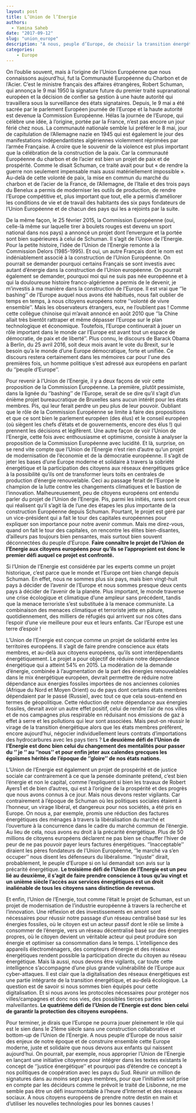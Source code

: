 ```yaml
---
layout: post
title: L’Union de l’Energie 
authors: 
  - Yamina Saheb
date: "2017-09-12"
slug: "union_europe"
description: "A nous, peuple d’Europe, de choisir la transition énergétique que nous souhaitons."
categories:
    - Europe
---
```


On l’oublie souvent, mais à l’origine de l’Union Européenne que nous connaissons aujourd’hui, fut la Communauté Européenne du Charbon et de l’Acier. C’est le ministre français des affaires étrangères, Robert Schuman, qui annonça le 9 mai 1950 la signature future du premier traité supranational européen et la décision de confier sa gestion à une haute autorité qui travaillera sous la surveillance des états signataires.
Depuis, le 9 mai a été sacrée par le parlement Européen journée de l’Europe et la haute autorité est devenue la Commission Européenne. Hélas la journée de l’Europe, qui célèbre une idée, à l’origine, portée par la France, n’est pas encore un jour férié chez nous. La communauté nationale semble lui préférer le 8 mai, jour de capitulation de l’Allemagne nazie en 1945 qui est également le jour des manifestations indépendantistes algériennes violemment réprimées par l’armée Française. A croire que le souvenir de la violence est plus important que la célébration de la construction de la paix. Car la communauté Européenne du charbon et de l’acier est bien un projet de paix et de prospérité. Comme le disait Schuman, ce traité avait pour but « de rendre la guerre non seulement impensable mais aussi matériellement impossible ». Au-delà de cette volonté de paix, la mise en commun du marché du charbon et de l’acier de la France, de l’Allemagne, de l’Italie et des trois pays du Benelux a permis de moderniser les outils de production, de rendre l’Europe compétitive et, plus important que tout, elle a permis d’améliorer les conditions de vie et de travail des habitants des six pays fondateurs de l’Union Européenne et de chacun des pays qui les a rejoints par la suite. 

De la même façon, le 25 février 2015, la Commission Européenne (oui, celle-là même sur laquelle tirer à boulets rouges est devenu un sport national dans nos pays) a annoncé un projet dont l’envergure et la portée sont bien supérieures à celui de Schuman. Il s’agit de l’Union de l’Energie. Pour la petite histoire, l’idée de l’Union de l’Energie remonte à la Commission Delors (1985-1995). Et oui, un autre Français dont le nom est indéniablement associé à la construction de l’Union Européenne. On pourrait se demander pourquoi certains Français se sont investis avec autant d’énergie dans la construction de l’Union européenne. On pourrait également se demander, pourquoi moi qui ne suis pas née européenne et à qui la douloureuse histoire franco-algérienne a permis de le devenir, je m’investis à ma manière dans la construction de l’Europe. Il est vrai que ‘’le bashing’’ de l’Europe auquel nous avons été habitués, nous fait oublier de temps en temps, à nous citoyens européens notre ‘’volonté de vivre ensemble’’.  Mais les observateurs étrangers, eux, ne l’oublient pas ! Comme cette collègue chinoise qui m’avait annoncé en août 2010 que ‘’la Chine allait très bientôt rattraper et même dépasser l’Europe sur le plan technologique et économique. Toutefois, l’Europe continuerait à jouer un rôle important dans le monde car l’Europe est avant tout un espace de démocratie, de paix et de liberté’’. Plus connu, le discours de Barack Obama à Berlin, du 25 avril 2016, soit deux mois avant le vote du Brexit, sur le besoin qu’a le monde d’une Europe démocratique, forte et unifiée. Ce discours restera certainement dans les mémoires car pour l'une des premières fois, un homme politique s’est adressé aux européens en parlant du ‘’peuple d’Europe’’. 

Pour revenir à l’Union de l’Energie, il y a deux façons de voir cette proposition de la Commission Européenne. La première, plutôt pessimiste, dans la lignée du ‘’bashing’’ de l’Europe, serait de se dire qu’il s’agit d’un énième projet bureaucratique de Bruxelles sans aucun intérêt pour les états membres. Pis, qui leur ferait perdre un peu plus de leur pouvoir. Oubliant que le rôle de la Commission Européenne se limite à faire des propositions et que ce sont bien le parlement européen (des élus) et le conseil européen (où siègent les chefs d’états et de gouvernements, encore des élus !) qui prennent les décisions et légifèrent. Une autre façon de voir l’Union de l’Energie, cette fois avec enthousiasme et optimisme, consiste à analyser la proposition de la Commission Européenne avec lucidité. Et là, surprise, on se rend vite compte que l’Union de l’Energie n’est rien d’autre qu’un projet de modernisation de l’économie et de la démocratie européenne. Il s’agit de jeter les bases d’une Europe moderne et solidaire à travers la sobriété énergétique et la participation des citoyens aux réseaux énergétiques grâce à la possibilité qu’ils ont de transformer leurs toits en centrales de production d’énergie renouvelable. Ceci au passage ferait de l’Europe le champion de la lutte contre les changements climatiques et le bastion de l’innovation. 
Malheureusement, peu de citoyens européens ont entendu parler du projet de l’Union de l’Energie. Pis, parmi les initiés, rares sont ceux qui réalisent qu’il s’agit là de l’une des étapes les plus importante de la construction Européenne depuis Schuman. Pourtant, le projet est géré par un vice-président qui a fait le tour des capitales européennes pour expliquer son importance pour notre avenir commun. Mais me direz-vous, quand on fait le tour des capitales, on rencontre les élites bien-disantes, d’ailleurs pas toujours bien pensantes, mais surtout bien souvent déconnectées du peuple d’Europe. **Faire connaître le projet de l’Union de l’Energie aux citoyens européens pour qu’ils se l’approprient est donc le premier défi auquel ce projet est confronté.**

Si l’Union de l’Energie est considérée par les experts comme un projet historique, c’est parce que le monde et l’Europe ont bien changé depuis Schuman. En effet, nous ne sommes plus six pays, mais bien vingt-huit pays à décider de l’avenir de l’Europe et nous sommes presque deux cents pays à décider de l’avenir de la planète. Plus important, le monde traverse une crise écologique et climatique d’une ampleur sans précédent, tandis que la menace terroriste s’est substituée à la menace communiste. La combinaison des menaces climatique et terroriste jette en pâture, quotidiennement, des milliers de réfugiés qui arrivent sur nos côtes dans l’espoir d’une vie meilleure pour eux et leurs enfants. Car l’Europe est une terre d’espoir !

L’Union de l’Energie est conçue comme un projet de solidarité entre les territoires européens. Il s’agit de faire prendre conscience aux états membres, et au-delà aux citoyens européens, qu’ils sont interdépendants énergétiquement. Le projet a pour objectif de réduire notre dépendance énergétique qui a atteint 54% en 2015. La modération de la demande d’énergie, combinée à l’augmentation de la part des énergies renouvelables dans le mix énergétique européen, devrait permettre de réduire notre dépendance aux énergies fossiles importées de nos anciennes colonies (Afrique du Nord et Moyen Orient) ou de pays dont certains états membres dépendaient par le passé (Russie), avec tout ce que cela sous-entend en termes de géopolitique. Cette réduction de notre dépendance aux énergies fossiles, devrait avoir un autre effet positif, celui de rendre l’air de nos villes et de nos campagnes plus respirable en réduisant nos émissions de gaz à effet à serre et les pollutions qui leur sont associées. Mais peut-on réussir le virage de la transition énergétique alors que les états membres préfèrent, encore aujourd’hui, négocier individuellement leurs contrats d’importations des hydrocarbures avec les pays tiers ? **Le deuxième défi de l’Union de l’Energie est donc bien celui du changement des mentalités pour passer du ‘’ je ‘’ au ‘’nous’’ et pour enfin jeter aux calendes grecques les égoïsmes hérités de l’époque de ‘’gloire’’ de nos états nations.**

L’Union de l’Energie est également un projet de prospérité et de justice sociale car contrairement à ce que la pensée dominante prétend, c’est bien l’énergie et non le capital, comme l’expliquent si bien les travaux de Robert Ayers1 et de bien d’autres, qui est à l’origine de la prospérité et des progrès que nous avons connus à ce jour. Mais nous devons rester vigilants. Car contrairement à l’époque de Schuman où les politiques sociales étaient à l’honneur, un virage libéral, et dangereux pour nos sociétés, a été pris en Europe. On nous a, par exemple, promis une réduction des factures énergétiques des ménages à travers la libéralisation du marché et l’ouverture à la concurrence dans le cadre du marché commun de l’énergie. Au lieu de cela, nous avons eu droit à la précarité énergétique. Plus de 50 millions de citoyens européens déclarent ne pas bien se chauffer l’hiver de peur de ne pas pouvoir payer leurs factures énergétiques. ‘’Inacceptable’’ diraient les pères fondateurs de l’Union Européenne, ‘’le marché va s’en occuper’’ nous disent les défenseurs du libéralisme. ‘’Injuste’’ dirait, probablement, le peuple d’Europe si on lui demandait son avis sur la précarité énergétique. **Le troisième défi de l’Union de l’Energie est un peu lié au deuxième, il s’agit de faire prendre conscience à tous qu’au vingt et un unième siècle l’accès aux services énergétiques est un droit inaliénable de tous les citoyens sans distinction de revenus.**

Et enfin, l’Union de l’Energie, tout comme l’était le projet de Schuman, est un projet de modernisation de l’industrie européenne à travers la recherche et l’innovation. Une réflexion et des investissements en amont sont nécessaires pour réussir notre passage d’un réseau centralisé basé sur les énergies fossiles, où le citoyen est un acteur passif dont le rôle se limite à consommer de l’énergie, vers un réseau décentralisé basé sur des énergies propres, où le citoyen devient un véritable acteur qui peut produire son énergie et optimiser sa consommation dans le temps. L’intelligence des appareils électroménagers, des compteurs d’énergie et des réseaux énergétiques rendent possible la participation directe du citoyen au réseau énergétique. Mais là aussi, nous devons être vigilants, car toute cette intelligence s’accompagne d’une plus grande vulnérabilité de l’Europe aux cyber-attaques. Il est clair que la digitalisation des réseaux énergétiques est une partie intégrante de la transition énergétique, et au-delà écologique. La question est de savoir si nous sommes bien équipés pour cette digitalisation. Et si nous avons les protocoles nécessaires pour protéger nos villes/campagnes et donc nos vies, des possibles tierces parties malveillantes. **Le quatrième défi de l’Union de l’Energie est donc bien celui de garantir la protection des citoyens européens.**

Pour terminer, je dirais que l’Europe ne pourra jouer pleinement le rôle qui est le sien dans le 21ème siècle sans une construction collaborative et bottom-up de l’Union de l’Energie. A nous peuple d’Europe de nous saisir des enjeux de notre époque et de construire ensemble cette Europe moderne, juste et solidaire que nous devons aux enfants qui naissent aujourd’hui.  On pourrait, par exemple, nous approprier l’Union de l’Energie en lançant une initiative citoyenne pour intégrer dans les textes existants le concept de ‘’justice énergétique’’ et pourquoi pas d’étendre ce concept à nos politiques de coopération avec les pays du Sud. Réunir un million de signatures dans au moins sept pays membres, pour que l’initiative soit prise en compte par les décideurs comme le prévoit le traité de Lisbonne, ne me semble pas être un défi insurmontable à l’heure d’Internet et des réseaux sociaux. A nous citoyens européens de prendre notre destin en main et d’utiliser les nouvelles technologies pour les bonnes causes ! 
